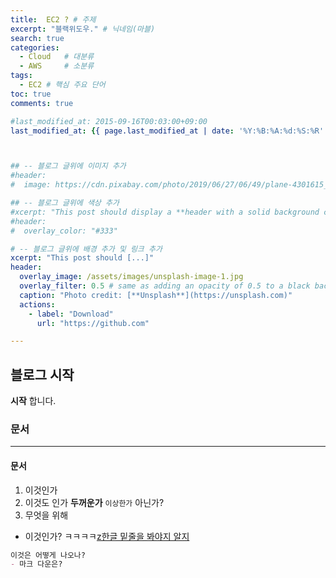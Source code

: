 ```yaml
---
title:  EC2 ? # 주제
excerpt: "블랙위도우." # 닉네임(마블)
search: true
categories: 
  - Cloud   # 대분류
  - AWS     # 소분류
tags: 
  - EC2 # 핵심 주요 단어
toc: true
comments: true

#last_modified_at: 2015-09-16T00:03:00+09:00
last_modified_at: {{ page.last_modified_at | date: '%Y:%B:%A:%d:%S:%R' }}



## -- 블로그 글위에 이미지 추가
#header:
#  image: https://cdn.pixabay.com/photo/2019/06/27/06/49/plane-4301615_1280.png

## -- 블로그 글위에 색상 추가
#xcerpt: "This post should display a **header with a solid background color**, if the theme #supports it."
#header:
#  overlay_color: "#333"

# -- 블로그 글위에 배경 추가 및 링크 추가
xcerpt: "This post should [...]"
header:
  overlay_image: /assets/images/unsplash-image-1.jpg
  overlay_filter: 0.5 # same as adding an opacity of 0.5 to a black background
  caption: "Photo credit: [**Unsplash**](https://unsplash.com)"
  actions:
    - label: "Download"
      url: "https://github.com"

---
```




## 블로그 시작

**시작** 합니다.

### 문서

---

#### 문서

1. 이것인가
2. 이것도 인가 **두꺼운가** `이상한가` 아닌가?
3. 무엇을 위해

- 이것인가? ㅋㅋㅋㅋ<u>z한글 밑줄을 봐야지 알지</u>

```markdown
이것은 어떻게 나오나?
- 마크 다운은?
```